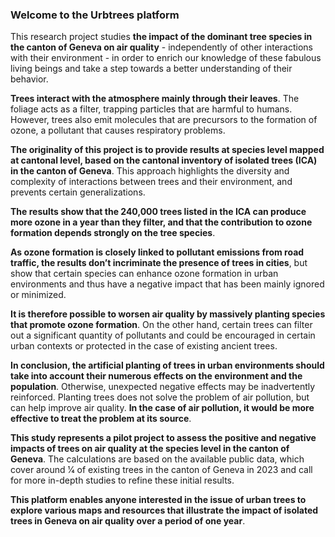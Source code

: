 ### Welcome to the Urbtrees platform

This research project studies **the impact of the dominant tree species in the canton of Geneva on air quality** - independently of other interactions with their environment - in order to enrich our knowledge of these fabulous living beings and take a step towards a better understanding of their behavior. 

**Trees interact with the atmosphere mainly through their leaves**. The foliage acts as a filter, trapping particles that are harmful to humans. However, trees also emit molecules that are precursors to the formation of ozone, a pollutant that causes respiratory problems. 

**The originality of this project is to provide results at species level mapped at cantonal level, based on the cantonal inventory of isolated trees (ICA) in the canton of Geneva**. This approach highlights the diversity and complexity of interactions between trees and their environment, and prevents certain generalizations. 

**The results show that the 240,000 trees listed in the ICA can produce more ozone in a year than they filter, and that the contribution to ozone formation depends strongly on the tree species**.

**As ozone formation is closely linked to pollutant emissions from road traffic, the results don’t incriminate the presence of trees in cities**, but show that certain species can enhance ozone formation in urban environments and thus have a negative impact that has been mainly ignored or minimized. 

**It is therefore possible to worsen air quality by massively planting species that promote ozone formation**. On the other hand, certain trees can filter out a significant quantity of pollutants and could be encouraged in certain urban contexts or protected in the case of existing ancient trees. 

**In conclusion, the artificial planting of trees in urban environments should take into account their numerous effects on the environment and the population**. Otherwise, unexpected negative effects may be inadvertently reinforced. Planting trees does not solve the problem of air pollution, but can help improve air quality. **In the case of air pollution, it would be more effective to treat the problem at its source**.

**This study represents a pilot project to assess the positive and negative impacts of trees on air quality at the species level in the canton of Geneva**. The calculations are based on the available public data, which cover around 1⁄4 of existing trees in the canton of Geneva in 2023 and call for more in-depth studies to refine these initial results. 

**This platform enables anyone interested in the issue of urban trees to explore various maps and resources that illustrate the impact of isolated trees in Geneva on air quality over a period of one year**.